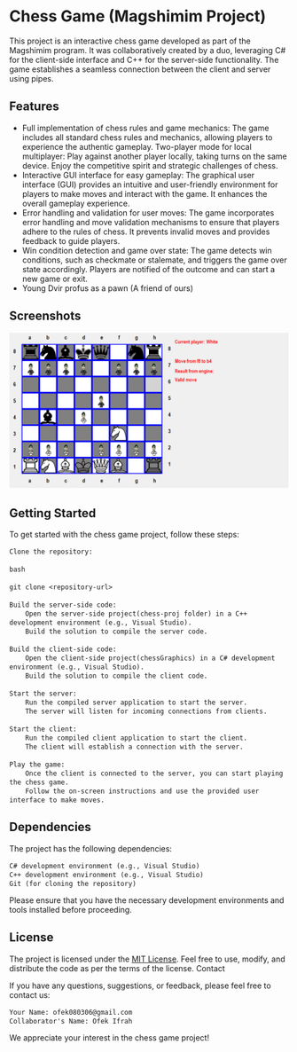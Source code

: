 # Chess Game (Magshimim Project)

This project is an interactive chess game developed as part of the Magshimim program. It was collaboratively created by a duo, leveraging C# for the client-side interface and C++ for the server-side functionality. The game establishes a seamless connection between the client and server using pipes.

## Features
* Full implementation of chess rules and game mechanics: The game includes all standard chess rules and mechanics, allowing players to experience the authentic gameplay.
    Two-player mode for local multiplayer: Play against another player locally, taking turns on the same device. Enjoy the competitive spirit and strategic challenges of chess.
* Interactive GUI interface for easy gameplay: The graphical user interface (GUI) provides an intuitive and user-friendly environment for players to make moves and interact with the game. It enhances the overall gameplay experience.
* Error handling and validation for user moves: The game incorporates error handling and move validation mechanisms to ensure that players adhere to the rules of chess. It prevents invalid moves and provides feedback to guide players.
* Win condition detection and game over state: The game detects win conditions, such as checkmate or stalemate, and triggers the game over state accordingly. Players are notified of the outcome and can start a new game or exit.
* Young Dvir profus as a pawn (A friend of ours)

## Screenshots
![screenshot](IngameScreenshot.png)

## Getting Started

To get started with the chess game project, follow these steps:

    Clone the repository:

    bash

    git clone <repository-url>

    Build the server-side code:
        Open the server-side project(chess-proj folder) in a C++ development environment (e.g., Visual Studio).
        Build the solution to compile the server code.

    Build the client-side code:
        Open the client-side project(chessGraphics) in a C# development environment (e.g., Visual Studio).
        Build the solution to compile the client code.

    Start the server:
        Run the compiled server application to start the server.
        The server will listen for incoming connections from clients.

    Start the client:
        Run the compiled client application to start the client.
        The client will establish a connection with the server.

    Play the game:
        Once the client is connected to the server, you can start playing the chess game.
        Follow the on-screen instructions and use the provided user interface to make moves.

## Dependencies

The project has the following dependencies:

    C# development environment (e.g., Visual Studio)
    C++ development environment (e.g., Visual Studio)
    Git (for cloning the repository)

Please ensure that you have the necessary development environments and tools installed before proceeding.

## License

The project is licensed under the [MIT License](LICENSE). Feel free to use, modify, and distribute the code as per the terms of the license.
Contact

If you have any questions, suggestions, or feedback, please feel free to contact us:

    Your Name: ofek080306@gmail.com
    Collaborator's Name: Ofek Ifrah

We appreciate your interest in the chess game project!
